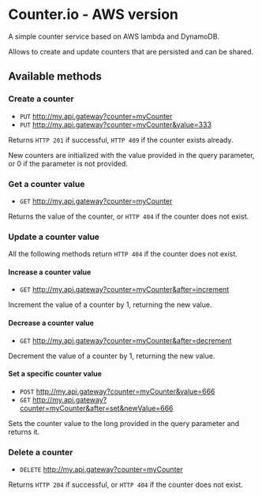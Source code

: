 # Counter.io - AWS version
A simple counter service based on AWS lambda and DynamoDB.

Allows to create and update counters that are persisted and can be shared.

## Available methods

### Create a counter
* `PUT` http://my.api.gateway?counter=myCounter
* `PUT` http://my.api.gateway?counter=myCounter&value=333

Returns `HTTP 201` if successful, `HTTP 409` if the counter exists already.

New counters are initialized with the value provided in the query parameter, or 0 if the parameter is not provided.

### Get a counter value
* `GET` http://my.api.gateway?counter=myCounter

Returns the value of the counter, or `HTTP 404` if the counter does not exist.

### Update a counter value
All the following methods return `HTTP 404` if the counter does not exist.

#### Increase a counter value
* `GET` http://my.api.gateway?counter=myCounter&after=increment

Increment the value of a counter by 1, returning the new value.

#### Decrease a counter value
* `GET` http://my.api.gateway?counter=myCounter&after=decrement

Decrement the value of a counter by 1, returning the new value.

#### Set a specific counter value
* `POST` http://my.api.gateway?counter=myCounter&value=666
* `GET` http://my.api.gateway?counter=myCounter&after=set&newValue=666

Sets the counter value to the long provided in the query parameter and returns it. 

### Delete a counter
* `DELETE` http://my.api.gateway?counter=myCounter

Returns `HTTP 204` if successful, or `HTTP 404` if the counter does not exist.

